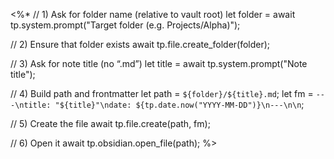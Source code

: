 <%* 
// 1) Ask for folder name (relative to vault root)
let folder = await tp.system.prompt("Target folder (e.g. Projects/Alpha)");

// 2) Ensure that folder exists
await tp.file.create_folder(folder);

// 3) Ask for note title (no “.md”)
let title = await tp.system.prompt("Note title");

// 4) Build path and frontmatter
let path = `${folder}/${title}.md`;
let fm = `---\ntitle: "${title}"\ndate: ${tp.date.now("YYYY-MM-DD")}\n---\n\n`;

// 5) Create the file
await tp.file.create(path, fm);

// 6) Open it
await tp.obsidian.open_file(path);
%>
